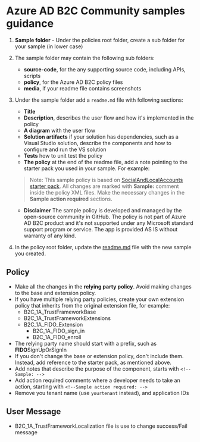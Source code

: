 # Azure AD B2C Community samples guidance

1. **Sample folder** - Under the policies root folder, create a sub folder for your sample (in lower case)

1. The sample folder may contain the following sub folders:
    - **source-code**, for the any supporting source code, including APIs, scripts 
    - **policy**, for the Azure AD B2C policy files
    - **media**, if your readme file contains screenshots 


3. Under the sample folder add a `readme.md` file with following sections:
    - **Title**
    - **Description**, describes the user flow and how it's implemented  in the policy
    - **A diagram** with the user flow
    - **Solution artifacts** if your solution has dependencies, such as a Visual Studio solution, describe the components and how to configure and run the VS solution
    - **Tests** how to unit test the policy 
    - **The policy** at the end of the readme file, add a note pointing to the starter pack you used in your sample. For example: 
    
    > Note:  This sample policy is based on [SocialAndLocalAccounts starter pack](https://github.com/Azure-Samples/active-directory-b2c-custom-policy-starterpack/tree/master/SocialAndLocalAccounts). All changes are marked with **Sample:** comment inside the policy XML files. Make the necessary changes in the **Sample action required** sections.
    
    - **Disclaimer** The sample policy is developed and managed by the open-source community in GitHub. The policy is not part of Azure AD B2C product and it's not supported under any Microsoft standard support program or service. The app is provided AS IS without warranty of any kind. 
    

4. In the policy root folder, update the [readme.md](readme.md) file with the new sample you created. 

## Policy
- Make all the changes in the **relying party policy**. Avoid making changes to the base and extension policy.
- If you have multiple relying party policies, create your own extension policy that inherits from the original extension file, for example:
    - B2C_1A_TrustFrameworkBase
    - B2C_1A_TrustFrameworkExtensions
    - B2C_1A_FIDO_Extension
        - B2C_1A_FIDO_sign_in
        - B2C_1A_FIDO_enroll 
- The relying party name should start with a prefix, such as **FIDO**SignUpOrSignIn
- If you don't change the base or extension policy, don't include them. Instead, add reference to the starter pack, as mentioned above.
- Add notes that describe the purpose of the component, starts with `<!--Sample: -->`
- Add action required comments where a developer needs to take an action, starting with `<!--Sample action required: -->`
- Remove you tenant name (use `yourtenant` instead), and application IDs

## User Message
 - B2C_1A_TrustFrameworkLocalization file is use to change success/Fail message

